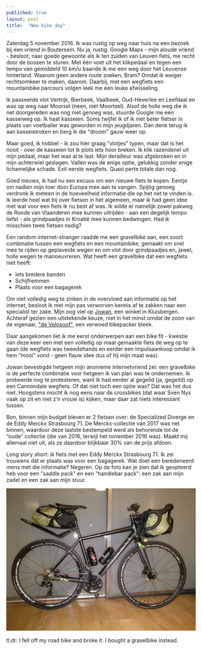 ```yaml
---
published: true
layout: post
title:  "New bike day"
---
```


Zaterdag 5 november 2016. Ik was rustig op weg naar huis na een bezoek bij een vriend in Boutersem. Nu ja, rustig. Google Maps - mijn aloude vriend - besloot, naar goede gewoonte als ik ten zuiden van Leuven fiets, me recht door de bossen te sturen. Met één voet uit het klikpedaal en tegen een tempo van gemiddeld 10 km/u baande ik me een weg door het Leuvense hinterland. Waarom geen andere route zoeken, Bram? Omdat ik weiger rechtsomkeer te maken, daarom. Daarbij, met een wegfiets een mountainbike parcours volgen leek me een leuke afwisseling.

Ik passeerde vlot Vertrijk, Bierbeek, Vaalbeek, Oud-Heverlee en Leefdaal en was op weg naar Moorsel (neen, niet Moortsel). Alsof de holle weg die ik net doorgereden was nog niet genoeg was, stuurde Google me een kasseiweg op. Ik haat kasseien. Soms twijfel ik of ik niet beter fietser in plaats van voetballer was geworden in mijn jeugdjaren. Dan denk terug ik aan kasseistroken en berg ik die "droom" gauw weer op.

Maar goed, ik hobbel - ik zou hier graag “vlotjes” typen, maar dat is het nooit - over de kasseien tot ik plots iets hoor breken. Ik klik razendsnel uit mijn pedaal, maar het was al te laat. Mijn derailleur was afgebroken en in mijn achterwiel geslagen. Vallen was de enige optie, gelukkig zonder enige lichamelijke schade. Exit eerste wegfiets. Quasi perte totale dan nog.

Goed nieuws, ik had nu een excuus om een nieuwe fiets te kopen. Eentje om nadien mijn toer door Europa mee aan te vangen. Spijtig genoeg verdronk ik meteen in de hoeveelheid informatie die op het net te vinden is. Ik leerde heel wat bij over fietsen in het algemeen, maar ik had geen idee met wat voor een fiets ik nu best af was. Ik wilde er namelijk zowel pakweg de Ronde van Vlaanderen mee kunnen uitrijden - aan een degelijk tempo liefst - als grindpaadjes in Kroatië mee kunnen bedwingen. Had ik misschien twee fietsen nodig? 

Een random internet-stranger raadde me een gravelbike aan, een soort combinatie tussen een wegfiets en een mountainbike, gemaakt om snel mee te rijden op geplaveide wegen en om vlot door grindpaadjes en, jawel, holle wegen te manoeuvreren. Wat heeft een gravelbike dat een wegfiets niet heeft:

- Iets bredere banden
- Schijfremmen
- Plaats voor een bagagerek

Om niet volledig weg te zinken in de overvloed aan informatie op het internet, besloot ik met mijn pas verworven kennis af te zakken naar een specialist ter zake. Mijn oog viel op [Jowan](http://www.jowan.be/ "Jowan - supporting cyclists since 1979"), een winkel in Kluisbergen. Achteraf gezien een uitstekende keuze, niet in het minst omdat de zoon van de eigenaar, ["de Velosoof"](https://joeriwannijn.wordpress.com/ "Joeri Wannijn - Life is a cycle."), een verwoed bikepacker bleek.

Daar aangekomen liet ik me eerst onderwerpen aan een bike fit - kwestie van deze keer een met een volledig op maat gemaakte fiets de weg op te gaan (de wegfiets was tweedehands en eerder een impulsaankoop omdat ik hem “mooi” vond - geen flauw idee dus of hij mijn maat was).

Jowan bevestigde hetgeen mijn anonieme internetvriend zei: een gravelbike is de perfecte combinatie voor hetgeen ik van plan was te ondernemen. Ik probeerde nog te protesteren, want ik had eerder al gegeild (ja, gegeild) op een Cannondale wegfiets. Of dat niet toch een optie was? Dat was het dus niet. Hoogstens mocht ik nog eens naar de crossbikes (dat waar Sven Nys vaak op zit en niet z’n vrouw is) kijken, maar daar zat niets interessant tussen.

Bon, binnen mijn budget bleven er 2 fietsen over: de Specialized Diverge en de Eddy Merckx Strasbourg 71. De Merckx-collectie van 2017 was net binnen, waardoor deze laatste bestempeld werd als behorende tot de “oude” collectie (die van 2016, terwijl het november 2016 was). Maakt mij allemaal niet uit, als ze daardoor blijkbaar 30% van de prijs afdoen. 

Long story short: ik fiets met een Eddy Merckx Strasbourg 71. Ik zei trouwens dat er plaats was voor een bagagerek. Wat doet een beredeneerd mens met die informatie? Negeren. Op de foto kan je zien dat ik geopteerd heb voor een "saddle pack" en een "handlebar pack": een zak aan mijn zadel en een zak aan mijn stuur.

<img src="/emstrasbourg.jpg" class="fit image">

tl;dr: I fell off my road bike and broke it. I bought a gravelbike instead.
